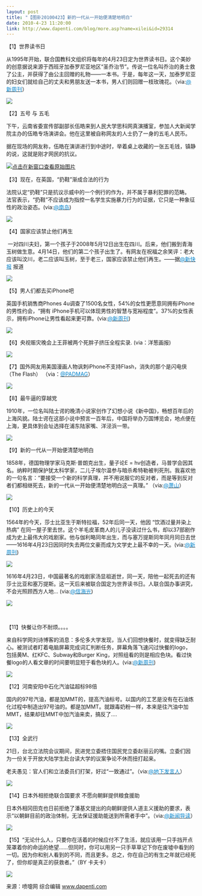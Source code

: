 ```yaml
---
layout: post
title: "【图卦20100423】新的一代从一开始便清楚地明白"
date: 2010-4-23 11:20:00
link: http://www.dapenti.com/blog/more.asp?name=xilei&id=29314
---
```


<div class="oblog_text" align="left">
<p>【1】世界读书日</p>
<p>从1995年开始，联合国教科文组织将每年的4月23日定为世界读书日。这个美妙的创意据说来源于西班牙加泰罗尼亚地区“圣乔治节”。传说一位名叫乔治的勇士救了公主，并获得了由公主回赠的礼物——一本书。于是，每年这一天，加泰罗尼亚的妇女们就给自己的丈夫和男朋友送一本书，男人们则回赠一枝玫瑰花。（via:<a href="http://t.sina.com.cn/1653689003"><font color="#0082cb">@新周刊</font></a>）</p>
<p><img style="BORDER-BOTTOM-COLOR: #000000; BORDER-TOP-COLOR: #000000; BORDER-RIGHT-COLOR: #000000; BORDER-LEFT-COLOR: #000000" border="0" src="http://ptimg.org:88/dapenti/3166293480f8/23dpj6z8.jpg"></p>
<p>【2】五号 与 五毛</p>
<p>下午，云南省委宣传部副部长伍皓来到人民大学思科网真演播室，参加人大新闻学院主办的伍皓专场演讲会。他在这里被自称网友的人士扔了一身的五毛人民币。</p>
<p><span>据在现场的网友称，伍皓在演讲进行到中途时，举着桌上收藏的一张五毛钱，镇静的说，这就是刚才网民的抗议。</span></p>
<p><span><a href="http://ptimg.org:88/dapenti/9901093373f1/u37fnwg3.jpg" target="_blank"><img style="BORDER-BOTTOM-COLOR: #000000; BORDER-TOP-COLOR: #000000; BORDER-RIGHT-COLOR: #000000; BORDER-LEFT-COLOR: #000000" title="点击在新窗口查看原始图片" border="0" src="http://ptimg.org:88/dapenti/9901093373f1/u37fnwg3.jpg" onload="java_script_:if(this.width&gt;500)this.width=500"></a></span></p>
<p><span>【3】现在，在英国，“扔鞋”渐成合法的行为</span></p>
<p><span>法院认定“扔鞋”只是抗议示威中的一个例行的作为，并不属于暴利犯罪的范畴。 法官表示，“扔鞋”不应该成为指控一名学生实施暴力行为的证据，它只是一种象征性的政治姿态。(via:<a href="http://t.sina.com.cn/1688436803"><font color="#0082cb">@南岛</font></a>)</span></p>
<p><span><img style="BORDER-BOTTOM-COLOR: #000000; BORDER-TOP-COLOR: #000000; BORDER-RIGHT-COLOR: #000000; BORDER-LEFT-COLOR: #000000" border="0" src="http://ptimg.org:88/dapenti/37172934837f/5r52ttqk.jpg"></span></p>
<p><span>【4】国家应该禁止他们再生</span></p>
<p><span>&#160;一对四川夫妇，第一个孩子于2008年5月12日出生在四川。后来，他们搬到青海玉树做生意。4月14日，他们的第二个孩子出生了。有网友在祝福之余笑评：老大应该叫汶川，老二应该叫玉树，至于老三，国家应该禁止他们再生。——据<a href="http://t.sina.com.cn/n/%E6%96%B0%E5%BF%AB%E6%8A%A5"><font color="#0082cb">@新快报</font></a> 报道</span></p>
<p><span><img style="BORDER-BOTTOM-COLOR: #000000; BORDER-TOP-COLOR: #000000; BORDER-RIGHT-COLOR: #000000; BORDER-LEFT-COLOR: #000000" border="0" src="http://ptimg.org:88/dapenti/8886193483dd/stq59zid.jpg"></span></p>
<p><span>【5】男人们都去买iPhone吧</span></p>
<p><span>英国手机销售商Phones 4u调查了1500名女性，54%的女性更愿意同拥有iPhone的男性约会，“拥有 iPhone手机可以体现男性的智慧与宽裕程度”。37%的女性表示，拥有iPhone让男性看起来更可靠。(via:<a href="http://t.sina.com.cn/1653689003"><font color="#0082cb">@新周刊</font></a>)</span></p>
<p><span><img style="BORDER-BOTTOM-COLOR: #000000; BORDER-TOP-COLOR: #000000; BORDER-RIGHT-COLOR: #000000; BORDER-LEFT-COLOR: #000000" border="0" src="http://ptimg.org:88/dapenti/992179348488/k1x3cpnb.jpg"></span></p>
<p><span>【6】央视赈灾晚会上王菲被两个死胖子挤压全程实录. (via：洋葱画报)</span></p>
<p><span><img style="BORDER-BOTTOM-COLOR: #000000; BORDER-TOP-COLOR: #000000; BORDER-RIGHT-COLOR: #000000; BORDER-LEFT-COLOR: #000000" border="0" src="http://ptimg.org:88/dapenti/947829348531/5fc85a8o.jpg"></span></p>
<p><span>【7】国外网友用美国漫画人物讽刺iPhone不支持Flash，消失的那个是闪电侠（The Flash） （via：<a href="http://t.sina.com.cn/1649769582"><font color="#0082cb">@PADMAG</font></a>）</span></p>
<p><span><img style="BORDER-BOTTOM-COLOR: #000000; BORDER-TOP-COLOR: #000000; BORDER-RIGHT-COLOR: #000000; BORDER-LEFT-COLOR: #000000" border="0" src="http://ptimg.org:88/dapenti/4365893485a0/fs1mh1iz.jpg"></span></p>
<p><span>【8】最牛逼的穿越党</span></p>
<p><span>1910年，一位名叫陆士谔的晚清小说家创作了幻想小说《新中国》，畅想百年后的上海风貌。陆士谔在这部小说中预言一百年后，中国将举办万国博览会，地点便在上海，更具体到会址选择在浦东陆家嘴、洋泾浜一带。 </span></p>
<p><span><img style="BORDER-BOTTOM-COLOR: #000000; BORDER-TOP-COLOR: #000000; BORDER-RIGHT-COLOR: #000000; BORDER-LEFT-COLOR: #000000" border="0" src="http://ptimg.org:88/dapenti/280279348605/5cp018n7.jpg"></span></p>
<p><span>【9】新的一代从一开始便清楚地明白</span></p>
<p><span>1858年，德国物理学家马克斯·普朗克出生，量子论E = hv创造者，马普学会因其名。纳粹时期保护犹太科学家，二儿子埃尔温参与暗杀希特勒被判死刑。我喜欢他的一句名言：“要接受一个新的科学真理，并不用说服它的反对者，而是等到反对者们都相继死去，新的一代从一开始便清楚地明白这一真理。” （via:<a href="http://t.sina.com.cn/1654513221"><font color="#0082cb">@萧山</font></a>）</span></p>
<p><span><img style="BORDER-BOTTOM-COLOR: #000000; BORDER-TOP-COLOR: #000000; BORDER-RIGHT-COLOR: #000000; BORDER-LEFT-COLOR: #000000" border="0" src="http://ptimg.org:88/dapenti/6791793486b8/yhzd08rp.jpg"></span></p>
<p><span>【10】历史上的今天</span></p>
<p><span>1564年的今天，莎士比亚生于斯特拉福，52年后同一天，他因 “饮酒过量并染上热病” 在同一屋子里去世。这个羊毛皮革商人的儿子没读过什么书，却以37部剧作成为史上最伟大的戏剧家。他与伽利略同年出生，而与塞万提斯同年同月同日去世——1616年4月23日因同时失去两位文豪而成为文学史上最不幸的一天。(via:<span><a href="http://t.sina.com.cn/1653689003"><font color="#0082cb">@新周刊</font></a></span>)</span></p>
<p><span><img style="BORDER-BOTTOM-COLOR: #000000; BORDER-TOP-COLOR: #000000; BORDER-RIGHT-COLOR: #000000; BORDER-LEFT-COLOR: #000000" border="0" src="http://ptimg.org:88/dapenti/78830934875a/65q8cbjd.jpg"></span></p>
<p><span>1616年4月23日，中国最著名的戏剧家汤显祖逝世，同一天，陪他一起死去的还有莎士比亚和塞万提斯。这一天后来被联合国定为世界读书日。人联合国办事讲究，不会光照顾西方人地... (via:<a href="http://t.sina.com.cn/1237064237"><font color="#0082cb">@信海光</font></a>)</span></p>
<p><span><img style="BORDER-BOTTOM-COLOR: #000000; BORDER-TOP-COLOR: #000000; BORDER-RIGHT-COLOR: #000000; BORDER-LEFT-COLOR: #000000" border="0" src="http://ptimg.org:88/dapenti/686599349540/sb5fu7y5.jpg"></span></p>
<p><span><span class="source_att MIB_linkbl"><a href="http://t.sina.com.cn/1237064237/k4CgLDjcp"></a></span></span>&#160;</p>
<p><span>【11】</span><span>快餐让你不耐烦。。。。</span></p>
<p><span>来自科学网刘诗博客的消息：多伦多大学发现，当人们回想快餐时，就变得缺乏耐心。被测试者盯着电脑屏幕完成词汇判断任务，屏幕角落飞速闪过快餐的logo，包括黄M、红KFC、Subway和Burger King，对照组看的则是相应色块。看过快餐logo的人看文章的时间要明显短于看色块的人。(via:<span><a href="http://t.sina.com.cn/1653689003"><font color="#0082cb">@新周刊</font></a></span>)</span></p>
<p><span><img style="BORDER-BOTTOM-COLOR: #000000; BORDER-TOP-COLOR: #000000; BORDER-RIGHT-COLOR: #000000; BORDER-LEFT-COLOR: #000000" border="0" src="http://ptimg.org:88/dapenti/3912193488d5/s57lblun.jpg"></span></p>
<p><span>【12】河南安阳中石化汽油锰超标98倍 </span></p>
<p><span>国内的97号汽油，都是加MMT的，提高汽油标号。以国内的工艺是没有在石油炼化过程中制造出97号油的。都是加MMT。就跟毒奶粉一样，本来是往汽油中加MMT，结果却往MMT中加汽油来卖，搞反了....</span></p>
<p><span><img style="BORDER-BOTTOM-COLOR: #000000; BORDER-TOP-COLOR: #000000; BORDER-RIGHT-COLOR: #000000; BORDER-LEFT-COLOR: #000000" border="0" src="http://ptimg.org:88/dapenti/0878193489e2/nctp9thn.jpg"></span></p>
<p><span>【13】全武行</span></p>
<p><span>21日，台北立法院会议期间，民进党立委捂住国民党立委赵丽云的嘴。立委们因为一份关于开放大陆学生赴台读大学的议案争论不休而扭打起来。</span></p>
<p><span>老夫愚见：官人们和立法委员们打架，好过“一致通过”。（via:<a href="http://t.sina.com.cn/1675906881"><font color="#0082cb">@地下发言人</font></a>）</span></p>
<p><span><img style="BORDER-BOTTOM-COLOR: #000000; BORDER-TOP-COLOR: #000000; BORDER-RIGHT-COLOR: #000000; BORDER-LEFT-COLOR: #000000" border="0" src="http://ptimg.org:88/dapenti/705869348b02/5yxi2le4.jpg"></span></p>
<p><span>【14】</span><span>日本外相拒绝联合国要求 不愿向朝鲜提供粮食援助</span></p>
<p><span>日本外相冈田克也日前拒绝了潘基文提出的向朝鲜提供人道主义援助的要求，表示“以朝鲜目前的政治体制，无法保证援助能送到所需者手中”。（via:<span><a href="http://t.sina.com.cn/1688697984"><font color="#0082cb">@新闻导读</font></a></span>）</span></p>
<p><span><img style="BORDER-BOTTOM-COLOR: #000000; BORDER-TOP-COLOR: #000000; BORDER-RIGHT-COLOR: #000000; BORDER-LEFT-COLOR: #000000" border="0" src="http://ptimg.org:88/dapenti/558559348c2c/0nl5njit.jpg"></span></p>
<p><span>【15】“无论什么人，只要你在活着的时候应付不了生活，就应该用一只手挡开点笼罩着你的命运的绝望……但同时，你可以用另一只手草草记下你在废墟中看到的一切。因为你和别人看到的不同，而且更多。总之，你在自己的有生之年就已经死了，但你却是真正的获救者。”（BY 卡夫卡）</span></p>
<p><span><img style="BORDER-BOTTOM-COLOR: #000000; BORDER-TOP-COLOR: #000000; BORDER-RIGHT-COLOR: #000000; BORDER-LEFT-COLOR: #000000" border="0" src="http://ptimg.org:88/dapenti/312669348c8a/d6xniiik.jpg"></span></p>
<p><span>来源：喷嚏网 综合编辑 <a href="http://www.dapenti.com/">www.dapenti.com</a></span></p>
</div>